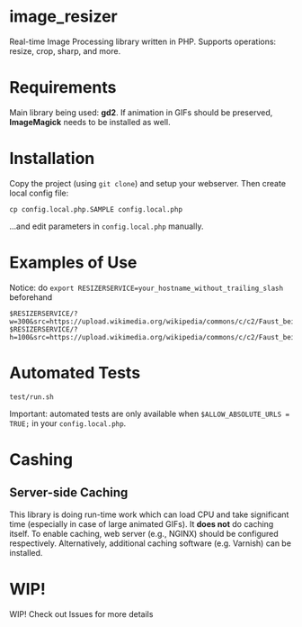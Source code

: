 # image_resizer
Real-time Image Processing library written in PHP. Supports operations: resize, crop, sharp, and more.

Requirements
===
Main library being used: **gd2**. If animation in GIFs should be preserved, **ImageMagick** needs to be installed as well.

Installation
===
Copy the project (using `git clone`) and setup your webserver. Then create local config file:
```
cp config.local.php.SAMPLE config.local.php
```
…and edit parameters in `config.local.php` manually.

Examples of Use
===
Notice: do `export RESIZERSERVICE=your_hostname_without_trailing_slash` beforehand
```
$RESIZERSERVICE/?w=300&src=https://upload.wikimedia.org/wikipedia/commons/c/c2/Faust_bei_der_Arbeit.JPG
$RESIZERSERVICE/?h=100&src=https://upload.wikimedia.org/wikipedia/commons/c/c2/Faust_bei_der_Arbeit.JPG
```

Automated Tests
===
```
test/run.sh
```
Important: automated tests are only available when `$ALLOW_ABSOLUTE_URLS = TRUE;` in your `config.local.php`.

Cashing
===

Server-side Caching
---
This library is doing run-time work which can load CPU and take significant time (especially in case of large animated GIFs). It **does not** do caching itself. To enable caching, web server (e.g., NGINX) should be configured respectively. Alternatively, additional caching software (e.g. Varnish) can be installed.

WIP!
===
WIP!
Check out Issues for more details
